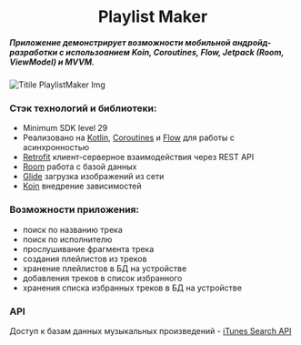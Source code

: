 <h1 align="center">Playlist Maker</h1>

##### Приложение демонстрирует возможности мобильной андройд-разработки с использоанием Koin, Coroutines, Flow, Jetpack (Room, ViewModel) и MVVM.

![Titile PlaylistMaker Img](https://github.com/user-attachments/assets/6a4cd91e-085d-4a65-9d93-e13c6c0a7c83)

### Стэк технологий и библиотеки:
- Minimum SDK level 29
- Реализовано на [Kotlin](https://kotlinlang.org/), [Coroutines](https://github.com/Kotlin/kotlinx.coroutines) и [Flow](https://kotlinlang.org/api/kotlinx.coroutines/kotlinx-coroutines-core/kotlinx.coroutines.flow/) для работы с асинхронностью
- [Retrofit](https://square.github.io/retrofit/) клиент-серверное взаимодействия через REST API
- [Room](https://developer.android.com/training/data-storage/room) работа с базой данных
- [Glide](https://github.com/bumptech/glide) загрузка изображений из сети
- [Koin](https://insert-koin.io/) внедрение зависимостей

### Возможности приложения:
- поиск по названию трека
- поиск по исполнителю
- прослушивание фрагмента трека
- создания плейлистов из треков
- хранение плейлистов в БД на устройстве
- добавления треков в список избранного
- хранения списка избранных треков в БД на устройстве

### API
  Доступ к базам данных музыкальных произведений - [iTunes Search API](https://developer.apple.com/library/archive/documentation/AudioVideo/Conceptual/iTuneSearchAPI/Searching.html#//apple_ref/doc/uid/TP40017632-CH5-SW1)
